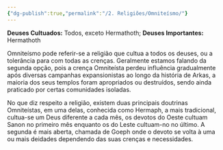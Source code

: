```yaml
---
{"dg-publish":true,"permalink":"/2. Religiões/Omniteísmo/"}
---
```


 __Deuses Cultuados:__ Todos, exceto Hermathoth;
 __Deuses Importantes:__ Hermathoth

Omniteísmo pode referir-se a religião que cultua a todos os deuses, ou a tolerância para com todas as crenças. Geralmente estamos falando da segunda opção, pois a crença Omniteísta perdeu influência gradualmente após diversas campanhas expansionistas ao longo da história de Arkas, a maioria dos seus templos foram apropriados ou destruídos, sendo ainda praticado por certas comunidades isoladas.

No que diz respeito a religião, existem duas principais doutrinas Omniteístas, em uma delas, conhecida como Hermaph, a mais tradicional, cultua-se um Deus diferente a cada mês, os devotos do Oeste cultuam Sanon no primeiro mês enquanto os do Leste cultuam-no no último. A segunda é mais aberta, chamada de Goeph onde o devoto se volta à uma ou mais deidades dependendo das suas crenças e necessidades. 